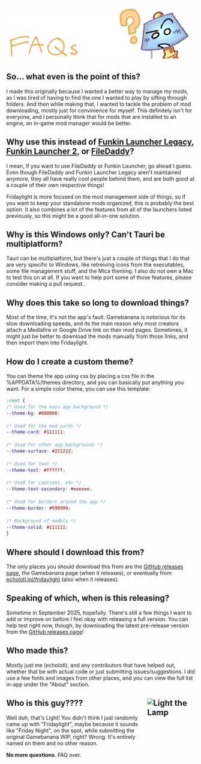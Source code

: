 # ![](/docs/faqs.png)

## So... what even is the point of this?

I made this originally because I wanted a better way to manage my mods, as I was tired of having to find the one I wanted to play by sifting through folders. And then while making that, I wanted to tackle the problem of mod downloading, mostly just for convinience for myself. This definitely isn't for everyone, and I personally think that for mods that are installed to an engine, an in-game mod manager would be better.

## Why use this instead of [Funkin Launcher Legacy](https://gamebanana.com/tools/17526), [Funkin Launcher 2](https://gamebanana.com/wips/92420), or [FileDaddy](https://gamebanana.com/tools/7015)?

I mean, if you want to use FileDaddy or Funkin Launcher, go ahead I guess. Even though FileDaddy and Funkin Launcher Legacy aren't maintained anymore, they all have really cool people behind them, and are both good at a couple of their own respective things!

Fridaylight is more focused on the mod management side of things, so if you want to keep your standalone mods organized, this is probably the best option. It also combines a lot of the features from all of the launchers listed previously, so this might be a good all-in-one solution.

## Why is this Windows only? Can't Tauri be multiplatform?

Tauri can be multiplatform, but there's just a couple of things that I do that are very specific to Windows, like retreiving icons from the executables, some file management stuff, and the Mica theming. I also do not own a Mac to test this on at all. If you want to help port some of those features, please consider making a pull request.

## Why does this take so long to download things?

Most of the time, it's not the app's fault. Gamebanana is notorious for its slow downloading speeds, and its the main reason why most creators attach a Mediafire or Google Drive link on their mod pages. Sometimes, it might just be better to download the mods manually from those links, and then import them into Fridaylight.

## How do I create a custom theme?

You can theme the app using css by placing a css file in the %APPDATA%/themes directory, and you can basically put anything you want. For a simple color theme, you can use this template:
```css
:root {
/* Used for the main app background */
--theme-bg: #000000;

/* Used for the mod cards */
--theme-card: #111111;

/* Used for other app backgrounds */
--theme-surface: #222222;

/* Used for text */
--theme-text: #ffffff;

/* Used for captions, etc */
--theme-text-secondary: #eeeeee;

/* Used for borders around the app */
--theme-border: #999999;

/* Background of modals */
--theme-solid: #111111;
}
```

## Where should I download this from?

The only places you should download this from are the [GitHub releases page](https://github.com/echolotl/fridaylight/releases), the Gamebanana page (when it releases), or eventually from [echolotl.lol/fridaylight](https://www.echolotl.lol/fridaylight) (also when it releases).

## Speaking of which, when is this releasing?

Sometime in September 2025, hopefully. There's still a few things I want to add or improve on before I feel okay with releasing a full version. You can help test right now, though, by downloading the latest pre-release version from the [GitHub releases page](https://github.com/echolotl/fridaylight/releases)!

## Who made this?

Mostly just me (echolotl), and any contributors that have helped out, whether that be with actual code or just submitting issues/suggestions. I did use a few fonts and images from other places, and you can view the full list in-app under the "About" section.

## Who is this guy???? <img align="right" src="https://i.imgur.com/DcEYLmb.png" alt="Light the Lamp" width="128" height="173" />

Well duh, that's Light! You didn't think I just randomly came up with "Fridaylight", maybe because it sounds like "Friday Night", on the spot, while submitting the original Gamebanana WIP, right? Wrong. It's entirely named on them and no other reason.

**No more questions**. FAQ over.
